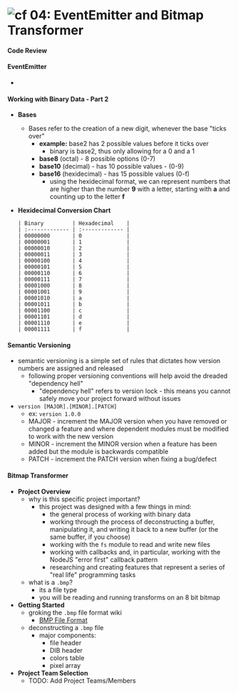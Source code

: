 ![cf](http://i.imgur.com/7v5ASc8.png) 04: EventEmitter and Bitmap Transformer
=====================================

#### Code Review

#### EventEmitter
  *

#### Working with Binary Data - Part 2
  * **Bases**
    * Bases refer to the creation of a new digit, whenever the base "ticks over"
      * **example:** base2 has 2 possible values before it ticks over
        * binary is base2, thus only allowing for a 0 and a 1
      * **base8** (octal) - 8 possible options (0-7)
      * **base10** (decimal) - has 10 possible values - (0-9)
      * **base16** (hexidecimal) - has 15 possible values (0-f)
        * using the hexidecimal format, we can represent numbers that are higher than the number **9** with a letter, starting with **a** and counting up to the letter **f**
      
    
  * **Hexidecimal Conversion Chart**
    ```
    | Binary         | Hexadecimal    |
    | :------------- | :------------- |
    | 00000000       | 0              |
    | 00000001       | 1              |
    | 00000010       | 2              |
    | 00000011       | 3              |
    | 00000100       | 4              |
    | 00000101       | 5              |
    | 00000110       | 6              |
    | 00000111       | 7              |
    | 00001000       | 8              |
    | 00001001       | 9              |
    | 00001010       | a              |
    | 00001011       | b              |
    | 00001100       | c              |
    | 00001101       | d              |
    | 00001110       | e              |
    | 00001111       | f              |
    ```

#### Semantic Versioning
  * semantic versioning is a simple set of rules that dictates how version numbers are assigned and released
    * following proper versioning conventions will help avoid the dreaded "dependency hell"
      * "dependency hell" refers to version lock - this means you cannot safely move your project forward without issues
  * `version [MAJOR].[MINOR].[PATCH]`
    * ex: `version 1.0.0`
    * MAJOR - increment the MAJOR version when you have removed or changed a feature and where dependent modules must be modified to work with the new version
    * MINOR - increment the MINOR version when a feature has been added but the module is backwards compatible
    * PATCH - increment the PATCH version when fixing a bug/defect

#### Bitmap Transformer
  * **Project Overview**
    * why is this specific project important?
      * this project was designed with a few things in mind:
        * the general process of working with binary data
        * working through the process of deconstructing a buffer, manipulating it, and writing it back to a new buffer (or the same buffer, if you choose)
        * working with the `fs` module to read and write new files
        * working with callbacks and, in particular, working with the NodeJS "error first" callback pattern
        * researching and creating features that represent a series of "real life" programming tasks
    * what is a `.bmp`?
      * its a file type
      * you will be reading and running transforms on an 8 bit bitmap
  * **Getting Started**
    * groking the `.bmp` file format wiki
      * [BMP File Format](https://en.wikipedia.org/wiki/BMP_file_format)
    * deconstructing a `.bmp` file
      * major components:
        * file header
        * DIB header
        * colors table
        * pixel array
  * **Project Team Selection**
    * TODO: Add Project Teams/Members
